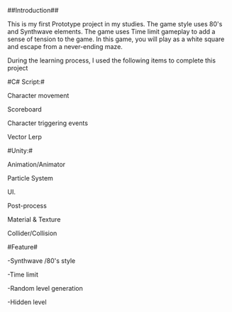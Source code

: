 
##Introduction##

This is my first Prototype project in my studies. The game style uses 80's and Synthwave elements. The game uses Time limit gameplay to add a sense of tension to the game.
 In this game, you will play as a white square and escape from a never-ending maze.


During the learning process, I used the following items to complete this project

#C# Script:#

Character movement

Scoreboard

Character triggering events

Vector Lerp

#Unity:#

Animation/Animator

Particle System

UI.

Post-process

Material & Texture

Collider/Collision

#Feature#

-Synthwave /80's style

-Time limit

-Random level generation

-Hidden level 
